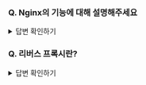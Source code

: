 ### Q. Nginx의 기능에 대해 설명해주세요

<details>
<summary>답변 확인하기</summary>
  
```
Nginx는 웹 서버, 리버스 프록시, 캐싱, 로드 밸런싱, 미디어 스트리밍 등의 기능을 제공하는 오픈소스 소프트웨어
```
  
</details>

### Q. 리버스 프록시란?

<details>
<summary>답변 확인하기</summary>
  
```
리버스 프록시는 외부의 요청을 받아 백엔드 서버로 요청을 전달하는 행위이다.

리버스 프록시 서버(Nginx)가 요청을 뒷 단에 있는 웹 애플리케이션 서버(WAS)에 전달하고 이들이 해당 요청을 처리한다.

이러한 리버스 프록시를 통해 무중단 배포 환경을 구축할 수도 있다.
```
  
</details>
